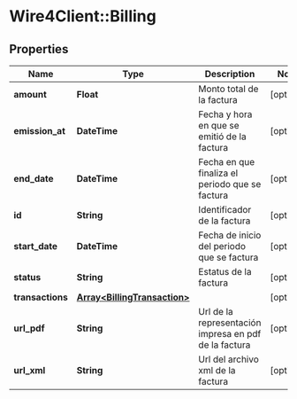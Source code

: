 # Wire4Client::Billing

## Properties
Name | Type | Description | Notes
------------ | ------------- | ------------- | -------------
**amount** | **Float** | Monto total de la factura | [optional] 
**emission_at** | **DateTime** | Fecha y hora en que se emitió de la factura | [optional] 
**end_date** | **DateTime** | Fecha en que finaliza el periodo que se factura | [optional] 
**id** | **String** | Identificador de la factura | [optional] 
**start_date** | **DateTime** | Fecha de inicio del periodo que se factura | [optional] 
**status** | **String** | Estatus de la factura | [optional] 
**transactions** | [**Array&lt;BillingTransaction&gt;**](BillingTransaction.md) |  | [optional] 
**url_pdf** | **String** | Url de la representación impresa en pdf de la factura | [optional] 
**url_xml** | **String** | Url del archivo xml de la factura | [optional] 


